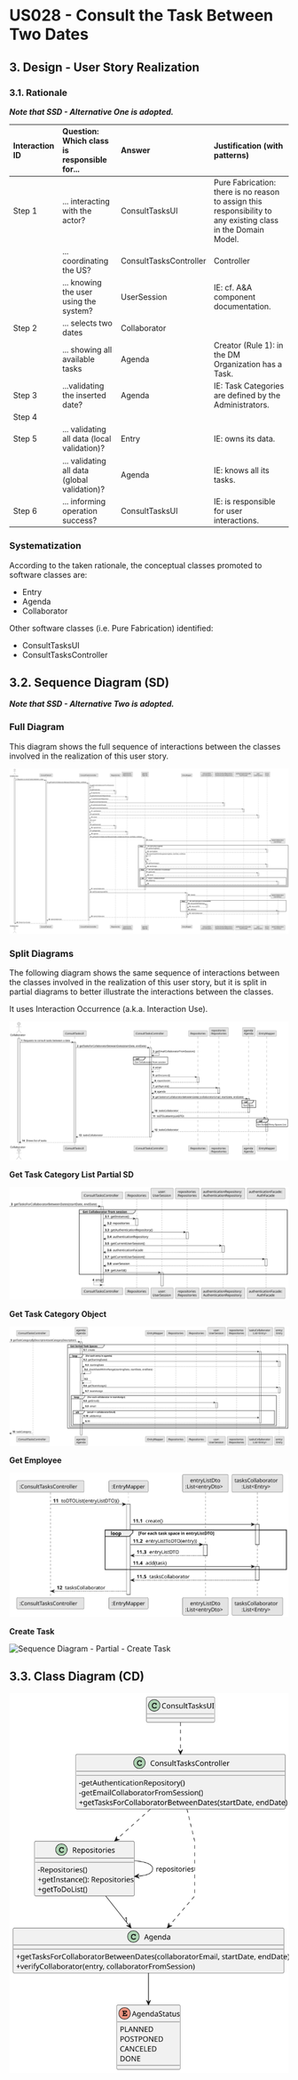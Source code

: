 # US028 - Consult the Task Between Two Dates

## 3. Design - User Story Realization 

### 3.1. Rationale

_**Note that SSD - Alternative One is adopted.**_

| Interaction ID | Question: Which class is responsible for...   | Answer                 | Justification (with patterns)                                                                                 |
|:---------------|:----------------------------------------------|:-----------------------|:--------------------------------------------------------------------------------------------------------------|
| Step 1  		     | 	... interacting with the actor?              | ConsultTasksUI         | Pure Fabrication: there is no reason to assign this responsibility to any existing class in the Domain Model. |
| 			  		        | 	... coordinating the US?                     | ConsultTasksController | Controller                                                                                                    |
| 			  		        | ... knowing the user using the system?        | UserSession            | IE: cf. A&A component documentation.                                                                          |
| Step 2  		     | 	... selects two dates 						                 | Collaborator           |                                                                                                               |
| 			  		        | 	... showing all available tasks              | Agenda                 | Creator (Rule 1): in the DM Organization has a Task.                                                          |
| Step 3  		     | 	...validating the inserted date?             | Agenda                 | IE: Task Categories are defined by the Administrators.                                                        |
| Step 4  		     | 							                                       |                        |                                                                                                               |              
| Step 5  		     | 	... validating all data (local validation)?  | Entry                  | IE: owns its data.                                                                                            | 
| 			  		        | 	... validating all data (global validation)? | Agenda                 | IE: knows all its tasks.                                                                                      | 
| Step 6  		     | 	... informing operation success?             | ConsultTasksUI         | IE: is responsible for user interactions.                                                                     | 

### Systematization ##

According to the taken rationale, the conceptual classes promoted to software classes are: 

* Entry
* Agenda
* Collaborator

Other software classes (i.e. Pure Fabrication) identified: 

* ConsultTasksUI  
* ConsultTasksController


## 3.2. Sequence Diagram (SD)

_**Note that SSD - Alternative Two is adopted.**_

### Full Diagram

This diagram shows the full sequence of interactions between the classes involved in the realization of this user story.

![Sequence Diagram - Full](svg/us028-sequence-diagram-full.svg)

### Split Diagrams

The following diagram shows the same sequence of interactions between the classes involved in the realization of this user story, but it is split in partial diagrams to better illustrate the interactions between the classes.

It uses Interaction Occurrence (a.k.a. Interaction Use).

![Sequence Diagram - split](svg/us028-sequence-diagram-split.svg)

**Get Task Category List Partial SD**

![Sequence Diagram - Partial - Get Task Category List](svg/us028-sequence-diagram-partial-get-collaborator.svg)

**Get Task Category Object**

![Sequence Diagram - Partial - Get Task Category Object](svg/us028-sequence-diagram-partial-sort-tasks.svg)

**Get Employee**

![Sequence Diagram - Partial - Get Employee](svg/us028-sequence-diagram-partial-get-sorted.entry.lists.svg)

**Create Task**

![Sequence Diagram - Partial - Create Task](svg/us006-sequence-diagram-partial-create-task.svg)

## 3.3. Class Diagram (CD)

![Class Diagram](svg/us028-class-diagram.svg)